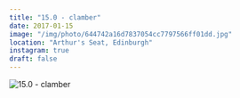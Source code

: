 ```yaml
---
title: "15.0 - clamber"
date: 2017-01-15
image: "/img/photo/644742a16d7837054cc7797566ff01dd.jpg"
location: "Arthur's Seat, Edinburgh"
instagram: true
draft: false
---
```


![15.0 - clamber](/img/photo/644742a16d7837054cc7797566ff01dd.jpg)

